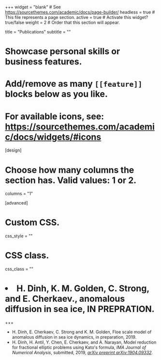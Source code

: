 +++
widget = "blank"  # See https://sourcethemes.com/academic/docs/page-builder/
headless = true  # This file represents a page section.
active = true  # Activate this widget? true/false
weight = 2  # Order that this section will appear.

title = "Publications"
subtitle = ""

# Showcase personal skills or business features.
# 
# Add/remove as many `[[feature]]` blocks below as you like.
# 
# For available icons, see: https://sourcethemes.com/academic/docs/widgets/#icons

[design]
  # Choose how many columns the section has. Valid values: 1 or 2.
  columns = "1"
  
[advanced]
 # Custom CSS. 
 css_style = ""
 
 # CSS class.
 css_class = ""

# <li> H. Dinh, K. M. Golden, C. Strong, and E. Cherkaev., anomalous diffusion in sea ice, IN PREPRATION.

+++

<ul>
<li> H. Dinh, E. Cherkaev, C. Strong and K. M. Golden, Floe scale model of anomalous diffusion in sea ice dynamics, in preparation, 2019.</i>
<li> H. Dinh, H. Antil, Y. Chen, E. Cherkaev, and A. Narayan, Model reduction for fractional elliptic problems using Kato's formula, <i> IMA Journal of Numerical Analysis</i>, submitted, 2019, <i><a href="https://arxiv.org/abs/1904.09332">arXiv preprint arXiv:1904.09332</a></i>.
<!-- <li> H. Dinh, D. Jimenez, M. Papadakis, F. Laezza, D. Labate. "Automated quantitative analysis of confocal images of neuronal network cultures." <i>The 2013 International Symposium on Biomedical Imaging: From Nano to Macro, San Franciso, CA, USA, 8-11, 2013</i> (2013) <i><a href="https://pdfs.semanticscholar.org/0a0c/0247a824c6dd5bb2d797ed6e073f9737b0fe.pdf">preprint</a></i>. -->
</ul>